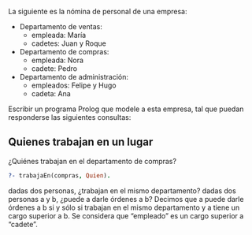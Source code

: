 La siguiente es la nómina de personal de una empresa:
* Departamento de ventas:
  * empleada: María
  * cadetes: Juan y Roque
* Departamento de compras:
  * empleada: Nora
  * cadete: Pedro
* Departamento de administración:
  * empleados: Felipe y Hugo
  * cadeta: Ana

Escribir un programa Prolog que modele a esta empresa, tal que puedan responderse las siguientes consultas:

## Quienes trabajan en un lugar

¿Quiénes trabajan en el departamento de compras?

```prolog
?- trabajaEn(compras, Quien).
```


dadas dos personas, ¿trabajan en el mismo departamento?
dadas dos personas a y b, ¿puede a darle órdenes a b?
Decimos que a puede darle órdenes a b si y sólo si trabajan en el mismo departamento y a tiene un cargo
superior a b. Se considera que “empleado” es un cargo superior a “cadete”.